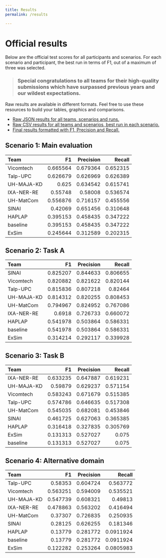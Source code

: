 ```yaml
---
title: Results
permalink: /results

---
```


# Official results

Below are the official test scores for all participants and scenarios.
For each scenario and participant, the best run in terms of F1, out of a maximum of three was
selected.

> ### Special congratulations to all teams for their high-quality submissions which have surpassed previous years and our wildest expectations.

Raw results are available in different formats.
Feel free to use these resources to build your tables, graphics and comparisons.

* [Raw JSON results for all teams, scenarios and runs.](shared/all_results.json)
* [Raw CSV results for all teams and scenarios, best run in each scenario.](shared/best_results.csv)
* [Final results formatted with F1, Precision and Recall.](shared/final_results.csv) 

## Scenario 1: Main evaluation

| Team       | F1             |   Precision           |   Recall           |
|:-----------|---------------:|----------------------:|-------------------:|
| Vicomtech  |       0.665564 |              0.679364 |           0.652315 |
| Talp-UPC   |       0.626679 |              0.626969 |           0.626389 |
| UH-MAJA-KD |       0.625    |              0.634542 |           0.615741 |
| IXA-NER-RE |       0.55748  |              0.58008  |           0.536574 |
| UH-MatCom  |       0.556876 |              0.716157 |           0.455556 |
| SINAI      |       0.42069  |              0.651456 |           0.310648 |
| HAPLAP     |       0.395153 |              0.458435 |           0.347222 |
| baseline   |       0.395153 |              0.458435 |           0.347222 |
| ExSim      |       0.245644 |              0.312589 |           0.202315 |

## Scenario 2: Task A

| Team       | F1             |   Precision           |   Recall           |
|:-----------|---------------:|----------------------:|-------------------:|
| SINAI      |       0.825207 |              0.844633 |           0.806655 |
| Vicomtech  |       0.820882 |              0.821622 |           0.820144 |
| Talp-UPC   |       0.815836 |              0.807218 |           0.82464  |
| UH-MAJA-KD |       0.814312 |              0.820255 |           0.808453 |
| UH-MatCom  |       0.794967 |              0.824952 |           0.767086 |
| IXA-NER-RE |       0.6918   |              0.726733 |           0.660072 |
| HAPLAP     |       0.541978 |              0.503864 |           0.586331 |
| baseline   |       0.541978 |              0.503864 |           0.586331 |
| ExSim      |       0.314214 |              0.292117 |           0.339928 |

## Scenario 3: Task B

| Team       | F1             |   Precision           |   Recall           |
|:-----------|---------------:|----------------------:|-------------------:|
| IXA-NER-RE |       0.633235 |              0.647887 |           0.619231 |
| UH-MAJA-KD |       0.59879  |              0.629237 |           0.571154 |
| Vicomtech  |       0.583243 |              0.671679 |           0.515385 |
| Talp-UPC   |       0.574786 |              0.646635 |           0.517308 |
| UH-MatCom  |       0.545035 |              0.682081 |           0.453846 |
| SINAI      |       0.461725 |              0.627063 |           0.365385 |
| HAPLAP     |       0.316418 |              0.327835 |           0.305769 |
| ExSim      |       0.131313 |              0.527027 |           0.075    |
| baseline   |       0.131313 |              0.527027 |           0.075    |

## Scenario 4: Alternative domain

| Team       | F1             |   Precision           |   Recall           |
|:-----------|---------------:|----------------------:|-------------------:|
| Talp-UPC   |       0.58353  |              0.604724 |          0.563772  |
| Vicomtech  |       0.563251 |              0.594009 |          0.535521  |
| UH-MAJA-KD |       0.547739 |              0.608321 |          0.49813   |
| IXA-NER-RE |       0.478863 |              0.563202 |          0.416494  |
| UH-MatCom  |       0.37307  |              0.726835 |          0.250935  |
| SINAI      |       0.28125  |              0.626255 |          0.181346  |
| HAPLAP     |       0.13779  |              0.281772 |          0.0911924 |
| baseline   |       0.13779  |              0.281772 |          0.0911924 |
| ExSim      |       0.122282 |              0.253264 |          0.0805983 |
